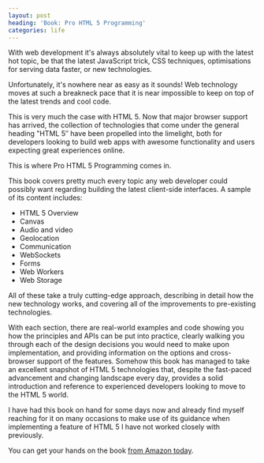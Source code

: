 ```yaml
---
layout: post
heading: 'Book: Pro HTML 5 Programming'
categories: life
---
```


With web development it's always absolutely vital to keep up with the latest hot topic, be that the latest JavaScript trick, CSS techniques, optimisations for serving data faster, or new technologies.

Unfortunately, it's nowhere near as easy as it sounds! Web technology moves at such a breakneck pace that it is near impossible to keep on top of the latest trends and cool code.

This is very much the case with HTML 5. Now that major browser support has arrived, the collection of technologies that come under the general heading "HTML 5″ have been propelled into the limelight, both for developers looking to build web apps with awesome functionality and users expecting great experiences online.

This is where Pro HTML 5 Programming comes in.

This book covers pretty much every topic any web developer could possibly want regarding building the latest client-side interfaces. A sample of its content includes:

* HTML 5 Overview
* Canvas
* Audio and video
* Geolocation
* Communication
* WebSockets
* Forms
* Web Workers
* Web Storage

All of these take a truly cutting-edge approach, describing in detail how the new technology works, and covering all of the improvements to pre-existing technologies.

With each section, there are real-world examples and code showing you how the principles and APIs can be put into practice, clearly walking you through each of the design decisions you would need to make upon implementation, and providing information on the options and cross-browser support of the features. Somehow this book has managed to take an excellent snapshot of HTML 5 technologies that, despite the fast-paced advancement and changing landscape every day, provides a solid introduction and reference to experienced developers looking to move to the HTML 5 world.

I have had this book on hand for some days now and already find myself reaching for it on many occasions to make use of its guidance when implementing a feature of HTML 5 I have not worked closely with previously.

You can get your hands on the book [from Amazon today](http://www.amazon.co.uk/Pro-HTML-Programming-Peter-Lubbers/dp/1430227907/ref=sr_1_1?ie=UTF8&amp;qid=1291658482&amp;sr=1-1). 
